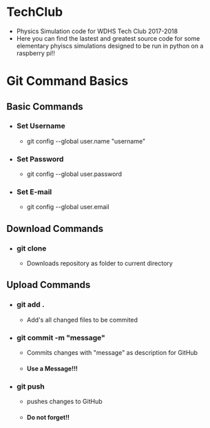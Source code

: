 # TechClub
- Physics Simulation code for WDHS Tech Club 2017-2018
- Here you can find the lastest and greatest source code for some elementary phyiscs simulations designed to be run in python on a raspberry pi!!

# Git Command Basics

## Basic Commands
- ### Set Username
  - git config --global user.name "username"
- ### Set Password
  - git config --global user.password <password>
- ### Set E-mail
  - git config --global user.email <email>

## Download Commands
- ### git clone <link>
  - Downloads repository as folder to current directory

## Upload Commands
- ### git add .
  - Add\'s all changed files to be commited
- ### git commit -m "message"
  - Commits changes with "message" as description for GitHub
  - #### Use a Message!!!
- ### git push
  - pushes changes to GitHub
  - #### Do not forget!!
